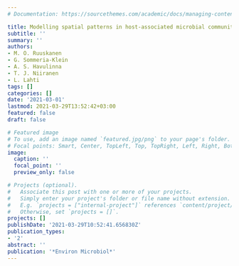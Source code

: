 ```yaml
---
# Documentation: https://sourcethemes.com/academic/docs/managing-content/

title: Modelling spatial patterns in host-associated microbial communities
subtitle: ''
summary: ''
authors:
- M. O. Ruuskanen
- G. Sommeria-Klein
- A. S. Havulinna
- T. J. Niiranen
- L. Lahti
tags: []
categories: []
date: '2021-03-01'
lastmod: 2021-03-29T13:52:42+03:00
featured: false
draft: false

# Featured image
# To use, add an image named `featured.jpg/png` to your page's folder.
# Focal points: Smart, Center, TopLeft, Top, TopRight, Left, Right, BottomLeft, Bottom, BottomRight.
image:
  caption: ''
  focal_point: ''
  preview_only: false

# Projects (optional).
#   Associate this post with one or more of your projects.
#   Simply enter your project's folder or file name without extension.
#   E.g. `projects = ["internal-project"]` references `content/project/deep-learning/index.md`.
#   Otherwise, set `projects = []`.
projects: []
publishDate: '2021-03-29T10:52:41.656830Z'
publication_types:
- '2'
abstract: ''
publication: '*Environ Microbiol*'
---
```

